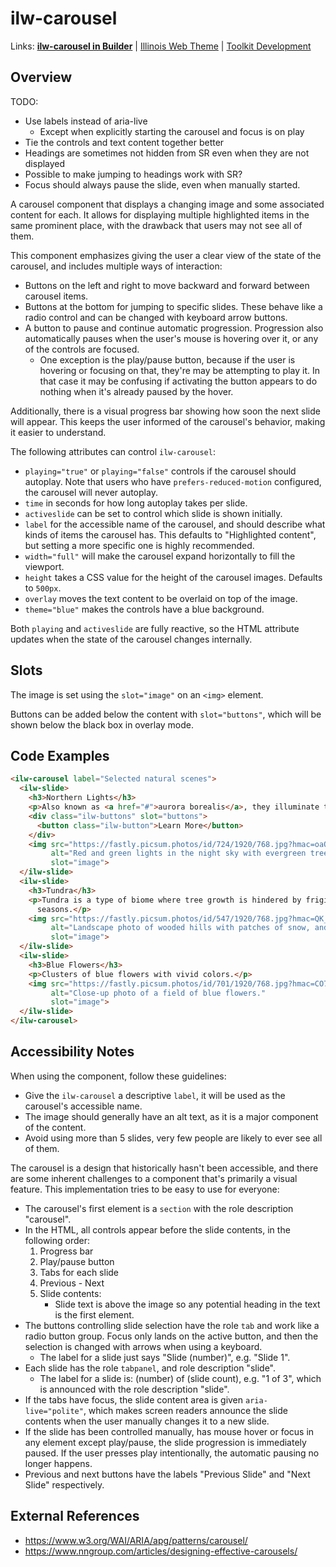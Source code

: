 # ilw-carousel

Links: **[ilw-carousel in Builder](https://builder3.toolkit.illinois.edu/component/ilw-carousel/index.html)** | 
[Illinois Web Theme](https://webtheme.illinois.edu/) | 
[Toolkit Development](https://github.com/web-illinois/toolkit-management)

## Overview

TODO:

- Use labels instead of aria-live
  - Except when explicitly starting the carousel and focus is on play
- Tie the controls and text content together better
- Headings are sometimes not hidden from SR even when they are not displayed
- Possible to make jumping to headings work with SR?
- Focus should always pause the slide, even when manually started.

A carousel component that displays a changing image and some associated content for each. It allows for
displaying multiple highlighted items in the same prominent place, with the drawback that users may not
see all of them.

This component emphasizes giving the user a clear view of the state of the carousel, and includes multiple
ways of interaction:

- Buttons on the left and right to move backward and forward between carousel items.
- Buttons at the bottom for jumping to specific slides. These behave like a radio control and can be changed
  with keyboard arrow buttons.
- A button to pause and continue automatic progression. Progression also automatically pauses when the user's
  mouse is hovering over it, or any of the controls are focused.
  - One exception is the play/pause button, because if the user is hovering or focusing on that, they're may be
    attempting to play it. In that case it may be confusing if activating the button appears to do nothing when
    it's already paused by the hover.

Additionally, there is a visual progress bar showing how soon the next slide will appear. This keeps the user
informed of the carousel's behavior, making it easier to understand.

The following attributes can control `ilw-carousel`:

- `playing="true"` or `playing="false"` controls if the carousel should autoplay. Note that users who
  have `prefers-reduced-motion` configured, the carousel will never autoplay.
- `time` in seconds for how long autoplay takes per slide.
- `activeslide` can be set to control which slide is shown initially.
- `label` for the accessible name of the carousel, and should describe what kinds of items the carousel has.
  This defaults to "Highlighted content", but setting a more specific one is highly recommended.
- `width="full"` will make the carousel expand horizontally to fill the viewport.
- `height` takes a CSS value for the height of the carousel images. Defaults to `500px`.
- `overlay` moves the text content to be overlaid on top of the image.
- `theme="blue"` makes the controls have a blue background.

Both `playing` and `activeslide` are fully reactive, so the HTML attribute updates when the state of the
carousel changes internally.

## Slots

The image is set using the `slot="image"` on an `<img>` element.

Buttons can be added below the content with `slot="buttons"`, which will be shown below the
black box in overlay mode.

## Code Examples

```html
<ilw-carousel label="Selected natural scenes">
  <ilw-slide>
    <h3>Northern Lights</h3>
    <p>Also known as <a href="#">aurora borealis</a>, they illuminate the sky.</p>
    <div class="ilw-buttons" slot="buttons">
      <button class="ilw-button">Learn More</button>
    </div>
    <img src="https://fastly.picsum.photos/id/724/1920/768.jpg?hmac=oaOY1Ja3q32qdCoUGuVXUNvp6bQq3WSNi1Fbp6KbmAc"
         alt="Red and green lights in the night sky with evergreen trees in the foreground."
         slot="image">
  </ilw-slide>
  <ilw-slide>
    <h3>Tundra</h3>
    <p>Tundra is a type of biome where tree growth is hindered by frigid temperatures and short growing
      seasons.</p>
    <img src="https://fastly.picsum.photos/id/547/1920/768.jpg?hmac=QK_aYd-IVY12I8ZvvuSMbzgFNFxaXGLobEAeaPLTQEA"
         alt="Landscape photo of wooded hills with patches of snow, and mountains in the distance."
         slot="image">
  </ilw-slide>
  <ilw-slide>
    <h3>Blue Flowers</h3>
    <p>Clusters of blue flowers with vivid colors.</p>
    <img src="https://fastly.picsum.photos/id/701/1920/768.jpg?hmac=CO7UTJncYibcckG8WC6NI4QGf0ZRd7bXwmukliNyYDc"
         alt="Close-up photo of a field of blue flowers."
         slot="image">
  </ilw-slide>
</ilw-carousel>
```

## Accessibility Notes

When using the component, follow these guidelines:

- Give the `ilw-carousel` a descriptive `label`, it will be used as the carousel's accessible name.
- The image should generally have an alt text, as it is a major component of the content.
- Avoid using more than 5 slides, very few people are likely to ever see all of them.

The carousel is a design that historically hasn't been accessible, and there are some inherent challenges to
a component that's primarily a visual feature. This implementation tries to be easy to use for everyone:

- The carousel's first element is a `section` with the role description "carousel".
- In the HTML, all controls appear before the slide contents, in the following order:
  1. Progress bar
  2. Play/pause button
  3. Tabs for each slide
  4. Previous - Next
  5. Slide contents:
     - Slide text is above the image so any potential heading in the text is the first element.
- The buttons controlling slide selection have the role `tab` and work like a radio button group. Focus only lands
  on the active button, and then the selection is changed with arrows when using a keyboard.
  - The label for a slide just says "Slide (number)", e.g. "Slide 1".
- Each slide has the role `tabpanel`, and role description "slide".
  - The label for a slide is: (number) of (slide count), e.g. "1 of 3", which is announced
    with the role description "slide".
- If the tabs have focus, the slide content area is given `aria-live="polite"`, which makes screen readers announce the
  slide contents when the user manually changes it to a new slide. 
- If the slide has been controlled manually, has mouse hover or focus in any element except play/pause,
  the slide progression is immediately paused. If the user presses play intentionally, the automatic
  pausing no longer happens.
- Previous and next buttons have the labels "Previous Slide" and "Next Slide" respectively.

## External References

- https://www.w3.org/WAI/ARIA/apg/patterns/carousel/
- https://www.nngroup.com/articles/designing-effective-carousels/
